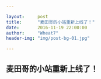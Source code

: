 ```yaml
---

layout:     post
title:      "麦田哥的小站重新上线了！"   
date:       2016-11-19 22:00:00   
author:     "Wheat7"        
header-img: "img/post-bg-01.jpg"

---
```


## 麦田哥的小站重新上线了！

